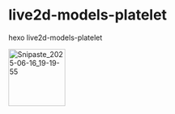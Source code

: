 # live2d-models-platelet
hexo live2d-models-platelet

<img width="112" alt="Snipaste_2025-06-16_19-19-55" src="https://github.com/user-attachments/assets/1b109c9a-5fc5-49ef-be91-8e87ff686ddd" />
